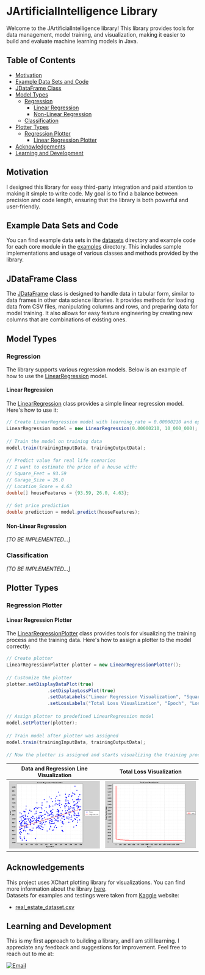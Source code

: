 
# JArtificialIntelligence Library

Welcome to the JArtificialIntelligence library! This library provides tools for data management, model training, and visualization, making it easier to build and evaluate machine learning models in Java.

<!-- Put some banner: ![](./images/jartificialintelligence_banner.png) -->

## Table of Contents
- [Motivation](#motivation)
- [Example Data Sets and Code](#example-data-sets-and-code)
- [JDataFrame Class](#jdataframe-class)
- [Model Types](#model-types)
    - [Regression](#regression)
        - [Linear Regression](#linear-regression)
        - [Non-Linear Regression](#non-linear-regression)
    - [Classification](#classification)
- [Plotter Types](#plotter-types)
    - [Regression Plotter](#regression-plotter)
        - [Linear Regression Plotter](#linear-regression-plotter)
- [Acknowledgements](#acknowledgements)
- [Learning and Development](#learning-and-development)

## Motivation
I designed this library for easy third-party integration and paid attention to making it simple to write code.
My goal is to find a balance between precision and code length, ensuring that the library is both powerful and user-friendly.

## Example Data Sets and Code
You can find example data sets in the [datasets](datasets) directory and example code for each core module in the [examples](/src/main/java/examples) directory. This includes sample implementations and usage of various classes and methods provided by the library.

## JDataFrame Class
The [JDataFrame](./src/main/java/com/maksymiliangach/ai/DataManager/JDataFrame.java) class is designed to handle data in tabular form, similar to data frames in other data science libraries. It provides methods for loading data from CSV files, manipulating columns and rows, and preparing data for model training. It also allows for easy feature engineering by creating new columns that are combinations of existing ones.

## Model Types

### Regression
The library supports various regression models. Below is an example of how to use the [LinearRegression](./src/main/java/com/maksymiliangach/ai/Regression/LinearRegression/LinearRegression.java) model.

#### Linear Regression
The [LinearRegression](./src/main/java/com/maksymiliangach/ai/Regression/LinearRegression/LinearRegression.java) class provides a simple linear regression model. Here's how to use it:

```java
// Create LinearRegression model with learning_rate = 0.00000210 and epochs = 10_000_000 
LinearRegression model = new LinearRegression(0.00000210, 10_000_000);

// Train the model on training data
model.train(trainingInputData, trainingOutputData);

// Predict value for real life scenarios
// I want to estimate the price of a house with:
// Square_Feet = 93.59
// Garage_Size = 26.0
// Location_Score = 4.63
double[] houseFeatures = {93.59, 26.0, 4.63};

// Get price prediction
double prediction = model.predict(houseFeatures);
```

#### Non-Linear Regression
*[TO BE IMPLEMENTED...]*

### Classification
*[TO BE IMPLEMENTED...]*

## Plotter Types
### Regression Plotter
#### Linear Regression Plotter
The [LinearRegressionPlotter](./src/main/java/com/maksymiliangach/ai/Plotter/LinearRegressionPlotter.java) class provides tools for visualizing the training process and the training data.
Here's how to assign a plotter to the model correctly:

```java
// Create plotter
LinearRegressionPlotter plotter = new LinearRegressionPlotter();

// Customize the plotter 
plotter.setDisplayDataPlot(true)
               .setDisplayLossPlot(true)
               .setDataLabels("Linear Regression Visualization", "Square Feet", "Price")
               .setLossLabels("Total Loss Visualization", "Epoch", "Loss Function Value");

// Assign plotter to predefined LinearRegression model 
model.setPlotter(plotter);

// Train model after plotter was assigned
model.train(trainingInputData, trainingOutputData);

// Now the plotter is assigned and starts visualizing the training process
```
Data and Regression Line Visualization | Total Loss Visualization
:---:|:---:
![](images/linear_data_plot.png) | ![](images/total_loss_plot.png)


## Acknowledgements
This project uses XChart plotting library for visualizations. You can find more information about the library [here](https://github.com/knowm/XChart).  
Datasets for examples and testings were taken from [Kaggle](https://www.kaggle.com/) website:
- [real_estate_dataset.csv](https://www.kaggle.com/datasets/denkuznetz/housing-prices-regression)

## Learning and Development
This is my first approach to building a library, and I am still learning. I appreciate any feedback and suggestions for improvement.
Feel free to reach out to me at:

<!-- [![LinkedIn](https://img.shields.io/badge/LinkedIn-0077B5?style=for-the-badge&logo=linkedin&logoColor=white)](https://about:blank) -->
[![Email](https://img.shields.io/badge/Email-D14836?style=for-the-badge&logo=gmail&logoColor=white)](mailto:gach.maksymilian@gmail.com)

